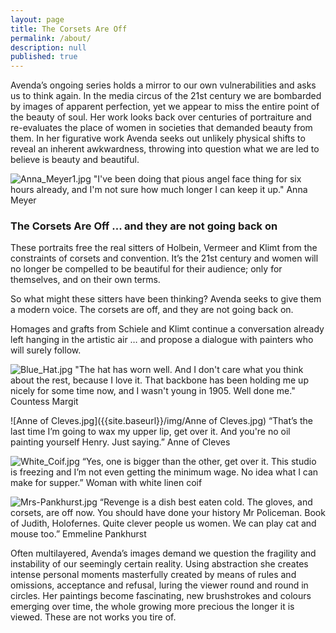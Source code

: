 ```yaml
---
layout: page
title: The Corsets Are Off
permalink: /about/
description: null
published: true
---
```

Avenda’s ongoing series holds a mirror to our own vulnerabilities and asks us to think again. In the media circus of the 21st century we are bombarded by images of apparent perfection, yet we appear to miss the entire point of the beauty of soul. Her work looks back over centuries of portraiture and re-evaluates the place of women in societies that demanded beauty from them. In her figurative work Avenda seeks out unlikely physical shifts to reveal an inherent awkwardness, throwing into question what we are led to believe is beauty and beautiful. 

![Anna_Meyer1.jpg]({{site.baseurl}}/img/Anna_Meyer.jpg)
"I've been doing that pious angel face thing for six hours already, and I'm not sure how much longer I can keep it up." Anna Meyer

<h3>The Corsets Are Off ... and they are not going back on</h3>
These portraits free the real sitters of Holbein, Vermeer and Klimt from the constraints of corsets and convention. It’s the 21st century and women will no longer be compelled to be beautiful for their audience; only for themselves, and on their own terms.

So what might these sitters have been thinking? Avenda seeks to give them a modern voice. The corsets are off, and they are not going back on.

Homages and grafts from Schiele and Klimt continue a conversation already left hanging in the artistic air … and propose a dialogue with painters who will surely follow.

![Blue_Hat.jpg]({{site.baseurl}}/img/Blue_Hat.jpg)
"The hat has worn well. And I don't care what you think about the rest, because I love it. That backbone has been holding me up nicely for some time now, and I wasn't young in 1905. Well done me." Countess Margit

![Anne of Cleves.jpg]({{site.baseurl}}/img/Anne of Cleves.jpg)
“That’s the last time I’m going to wax my upper lip, get over it. And you're no oil painting yourself Henry. Just saying.” Anne of Cleves

![White_Coif.jpg]({{site.baseurl}}/img/White_Coif.jpg)
“Yes, one is bigger than the other, get over it. This studio is freezing and I’m not even getting the minimum wage. No idea what I can make for supper.” Woman with white linen coif

![Mrs-Pankhurst.jpg]({{site.baseurl}}/img/Mrs-Pankhurst.jpg)
“Revenge is a dish best eaten cold. The gloves, and corsets, are off now. You should have done your history Mr Policeman. Book of Judith, Holofernes. Quite clever people us women. We can play cat and mouse too.” Emmeline Pankhurst

Often multilayered, Avenda’s images demand we question the fragility and instability of our seemingly certain reality. Using abstraction she creates intense personal moments masterfully created by means of rules and omissions, acceptance and refusal, luring the viewer round and round in circles. Her paintings become fascinating, new brushstrokes and colours emerging over time, the whole growing more precious the longer it is viewed. These are not works you tire of.
